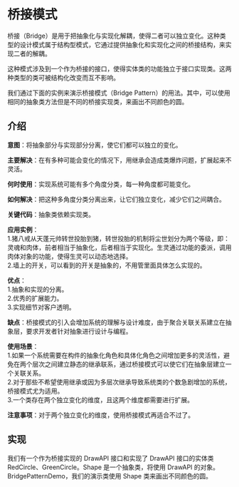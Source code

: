 # 桥接模式

桥接（Bridge）是用于把抽象化与实现化解耦，使得二者可以独立变化。这种类型的设计模式属于结构型模式，它通过提供抽象化和实现化之间的桥接结构，来实现二者的解耦。

这种模式涉及到一个作为桥接的接口，使得实体类的功能独立于接口实现类。这两种类型的类可被结构化改变而互不影响。

我们通过下面的实例来演示桥接模式（Bridge Pattern）的用法。其中，可以使用相同的抽象类方法但是不同的桥接实现类，来画出不同颜色的圆。

## 介绍

__意图__：将抽象部分与实现部分分离，使它们都可以独立的变化。

__主要解决__：在有多种可能会变化的情况下，用继承会造成类爆炸问题，扩展起来不灵活。

__何时使用__：实现系统可能有多个角度分类，每一种角度都可能变化。

__如何解决__：把这种多角度分类分离出来，让它们独立变化，减少它们之间耦合。

__关键代码__：抽象类依赖实现类。

__应用实例__：  
1.猪八戒从天蓬元帅转世投胎到猪，转世投胎的机制将尘世划分为两个等级，即：灵魂和肉体，前者相当于抽象化，后者相当于实现化。生灵通过功能的委派，调用肉体对象的功能，使得生灵可以动态地选择。  
2.墙上的开关，可以看到的开关是抽象的，不用管里面具体怎么实现的。

__优点__：  
1.抽象和实现的分离。  
2.优秀的扩展能力。  
3.实现细节对客户透明。

__缺点__：桥接模式的引入会增加系统的理解与设计难度，由于聚合关联关系建立在抽象层，要求开发者针对抽象进行设计与编程。

__使用场景__：  
1.如果一个系统需要在构件的抽象化角色和具体化角色之间增加更多的灵活性，避免在两个层次之间建立静态的继承联系，通过桥接模式可以使它们在抽象层建立一个关联关系。  
2.对于那些不希望使用继承或因为多层次继承导致系统类的个数急剧增加的系统，桥接模式尤为适用。  
3.一个类存在两个独立变化的维度，且这两个维度都需要进行扩展。

__注意事项__：对于两个独立变化的维度，使用桥接模式再适合不过了。

## 实现

我们有一个作为桥接实现的 DrawAPI 接口和实现了 DrawAPI 接口的实体类 RedCircle、GreenCircle。Shape 是一个抽象类，将使用 DrawAPI 的对象。BridgePatternDemo，我们的演示类使用 Shape 类来画出不同颜色的圆。
